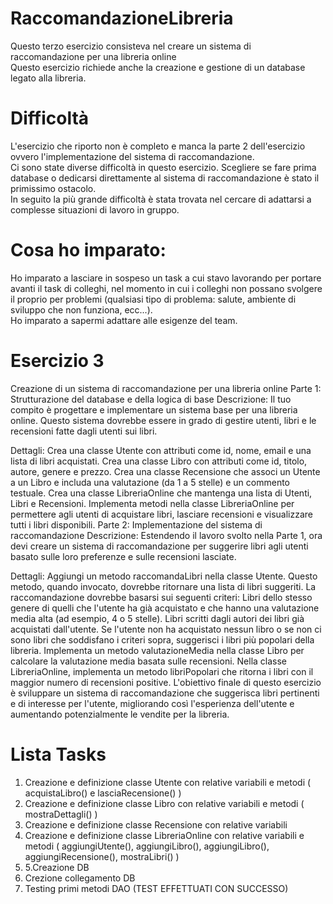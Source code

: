 # RaccomandazioneLibreria
Questo terzo esercizio consisteva nel creare un sistema di raccomandazione per una libreria online<br />
Questo esercizio richiede anche la creazione e gestione di un database legato alla libreria.

# Difficoltà
L'esercizio che riporto non è completo e manca la parte 2 dell'esercizio ovvero l'implementazione del sistema di raccomandazione.<br />
Ci sono state diverse difficoltà in questo esercizio. Scegliere se fare prima database o dedicarsi direttamente al sistema di raccomandazione è stato il primissimo ostacolo.<br />
In seguito la più grande difficoltà è stata trovata nel cercare di adattarsi a complesse situazioni di lavoro in gruppo.

# Cosa ho imparato:
Ho imparato a lasciare in sospeso un task a cui stavo lavorando per portare avanti il task di colleghi, nel momento in cui i colleghi non possano svolgere il proprio per problemi (qualsiasi tipo di problema: salute, ambiente di sviluppo che non funziona, ecc...).<br />
Ho imparato a sapermi adattare alle esigenze del team.

# Esercizio 3

Creazione di un sistema di raccomandazione per una libreria online
Parte 1: Strutturazione del database e della logica di base
Descrizione: Il tuo compito è progettare e implementare un sistema base per una libreria online. Questo sistema dovrebbe essere in grado di gestire utenti, libri e le recensioni fatte dagli utenti sui libri.

Dettagli:
Crea una classe Utente con attributi come id, nome, email e una lista di libri acquistati.
Crea una classe Libro con attributi come id, titolo, autore, genere e prezzo.
Crea una classe Recensione che associ un Utente a un Libro e includa una valutazione (da 1 a 5 stelle) e un commento testuale.
Crea una classe LibreriaOnline che mantenga una lista di Utenti, Libri e Recensioni.
Implementa metodi nella classe LibreriaOnline per permettere agli utenti di acquistare libri, lasciare recensioni e visualizzare tutti i libri disponibili.
Parte 2: Implementazione del sistema di raccomandazione
Descrizione: Estendendo il lavoro svolto nella Parte 1, ora devi creare un sistema di raccomandazione per suggerire libri agli utenti basato sulle loro preferenze e sulle recensioni lasciate.

Dettagli:
Aggiungi un metodo raccomandaLibri nella classe Utente. Questo metodo, quando invocato, dovrebbe ritornare una lista di libri suggeriti.
La raccomandazione dovrebbe basarsi sui seguenti criteri:
Libri dello stesso genere di quelli che l'utente ha già acquistato e che hanno una valutazione media alta (ad esempio, 4 o 5 stelle).
Libri scritti dagli autori dei libri già acquistati dall'utente.
Se l'utente non ha acquistato nessun libro o se non ci sono libri che soddisfano i criteri sopra, suggerisci i libri più popolari della libreria.
Implementa un metodo valutazioneMedia nella classe Libro per calcolare la valutazione media basata sulle recensioni.
Nella classe LibreriaOnline, implementa un metodo libriPopolari che ritorna i libri con il maggior numero di recensioni positive.
L'obiettivo finale di questo esercizio è sviluppare un sistema di raccomandazione che suggerisca libri pertinenti e di interesse per l'utente, migliorando così l'esperienza dell'utente e aumentando potenzialmente le vendite per la libreria.

# Lista Tasks

1. Creazione e definizione classe Utente con relative variabili e metodi ( acquistaLibro() e lasciaRecensione() )
2. Creazione e definizione classe Libro con relative variabili e metodi ( mostraDettagli() )
3. Creazione e definizione classe Recensione con relative variabili
4. Creazione e definizione classe LibreriaOnline con relative variabili e metodi ( aggiungiUtente(), aggiungiLibro(), aggiungiLibro(), aggiungiRecensione(), mostraLibri() )
5. 5.Creazione DB
6. Crezione collegamento DB
7. Testing primi metodi DAO (TEST EFFETTUATI CON SUCCESSO)
